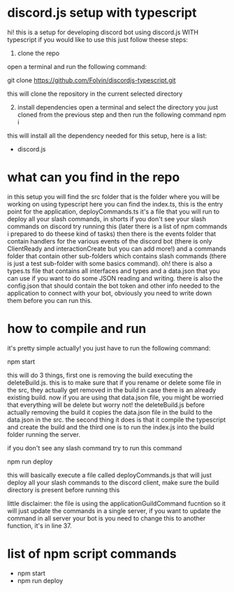 
# discord.js setup with typescript

hi! this is a setup for developing discord bot using discord.js WITH typescript
if you would like to use this just follow theese steps:

1. clone the repo

open a terminal and run the following command:

git clone https://github.com/Folvin/discordjs-typescript.git

this will clone the repository in the current selected directory

2. install dependencies
open a terminal and select the directory you just cloned from the previous step and then run the following command
npm i

this will install all the dependency needed for this setup, here is a list:
- discord.js


# what can you find in the repo

in this setup you will find the src folder that is the folder where you will be working on using typescript here you can find the index.ts, this is the entry point for the application, deployCommands.ts it's a file that you will run to deploy all your slash commands, in shorts if you don't see your slash commands on discord try running this (later there is a list of npm commands i prepared to do theese kind of tasks) then there is the events folder that contain handlers for the various events of the discord bot (there is only ClientReady and interactionCreate but you can add more!) and a commands folder that contain other sub-folders which contains slash commands (there is just a test sub-folder with some basics command). oh! there is also a types.ts file that contains all interfaces and types and a data.json that you can use if you want to do some JSON reading and writing.
there is also the config.json that should contain the bot token and other info needed to the application to connect with your bot, obviously you need to write down them before you can run this.

# how to compile and run

it's pretty simple actually! you just have to run the following command:

npm start

this will do 3 things, first one is removing the build executing the deleteBuild.js. this is to make sure that if you rename or delete some file in the src, they actually get removed in the build in case there is an already existing build. now if you are using that data.json file, you might be worried that everything will be delete but worry not! the deleteBuild.js before actually removing the build it copies the data.json file in the build to the data.json in the src. the second thing it does is that it compile the typescript and create the build and the third one is to run the index.js into the build folder running the server.

if you don't see any slash command try to run this command

npm run deploy

this will basically execute a file called deployCommands.js that will just deploy all your slash commands to the discord client, make sure the build directory is present before running this

little disclaimer: the file is using the applicationGuildCommand fucntion so it will just update the commands in a single server, if you want to update the command in all server your bot is you need to change this to another function, it's in line 37.

# list of npm script commands
- npm start
- npm run deploy
